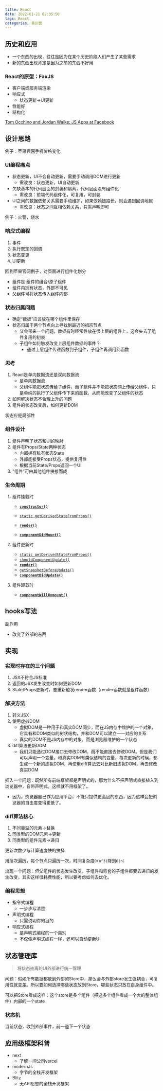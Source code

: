 ```yaml
---
title: React
date: 2022-01-21 02:35:50
tags: React
categories: 青训营
---
```


## 历史和应用

- 一个东西的出现，往往是因为在某个历史阶段人们产生了某些需求
- 新的东西出现肯定是因为之前的东西不好用

<!--more-->

### React的原型：FaxJS

- 客户端或服务端渲染
- 响应式
  - 状态更新->UI更新
- 性能好
- 结构化

[Tom Occhino and Jordan Walke: JS Apps at Facebook](https://www.youtube.com/watch?v=GW0rj4sNH2w)

## 设计思路

例子：苹果官网手机价格变化

### UI编程痛点

- 状态更新，UI不会自动更新，需要手动调用DOM进行更新
  - 需改良：状态更新，UI自动更新
- 欠缺基本的代码层面的封装和隔离，代码层面没有组件化
  - 需改良：前端代码组件化，可复用，可封装
- UI之间的数据依赖关系需要手动维护，如果依赖链路长，则会遇到回调地狱
  - 需改良：状态之间互相依赖关系，只需声明即可

例子：火警，烧水

### 响应式编程

1. 事件
2. 执行既定的回调
3. 状态变更
4. UI更新

回到苹果官网例子，对页面进行组件化划分

- 组件是 组件的组合/原子组件
- 组件内拥有状态，外部不可见
- 父组件可将状态传入组件内部

### 状态归属问题

- 确定“数据”应该放在哪个组件里保存
- 状态归属于两个节点向上寻找到最近的祖宗节点
  - 又会带来一个问题，数据有时经常性放在很上层的组件上，这会失去了组件复用的初衷
  - 子组件如何触发改变上层组件数据的事件？
    - 通过上层组件传递函数到子组件，子组件再调用此函数

### 思考

1. React是单向数据流还是双向数据流
   - 是单向数据流
   - 父组件能把状态传给子组件，而子组件并不能把状态网上传给父组件，只是单纯的执行了父组件传下来的函数，从而能改变了父组件的状态
2. 如何解决状态不合理上升的问题
3. 组件的状态改变后，如何更新DOM

状态应是局部性

### 组件设计

1. 组件声明了状态和UI的映射
2. 组件有Props/State两种状态
   - 内部拥有私有状态State
   - 外部能接受Props状态，提供复用性
   - 根据当前State/Props返回一个UI
3. “组件”可由其他组件拼接而成

### 生命周期

1. 组件挂载时

   - [**`constructor()`**](https://zh-hans.reactjs.org/docs/react-component.html#constructor)

   - [`static getDerivedStateFromProps()`](https://zh-hans.reactjs.org/docs/react-component.html#static-getderivedstatefromprops)

   - [**`render()`**](https://zh-hans.reactjs.org/docs/react-component.html#render)

   - [**`componentDidMount()`**](https://zh-hans.reactjs.org/docs/react-component.html#componentdidmount)

2. 组件更新时

   - [`static getDerivedStateFromProps()`](https://zh-hans.reactjs.org/docs/react-component.html#static-getderivedstatefromprops)
   - [`shouldComponentUpdate()`](https://zh-hans.reactjs.org/docs/react-component.html#shouldcomponentupdate)
   - [**`render()`**](https://zh-hans.reactjs.org/docs/react-component.html#render)
   - [`getSnapshotBeforeUpdate()`](https://zh-hans.reactjs.org/docs/react-component.html#getsnapshotbeforeupdate)
   - [**`componentDidUpdate()`**](https://zh-hans.reactjs.org/docs/react-component.html#componentdidupdate)

3. 组件卸载时

   - [**`componentWillUnmount()`**](https://zh-hans.reactjs.org/docs/react-component.html#componentwillunmount)

## hooks写法

副作用

- 改变了外部的东西

## 实现

### 实现时存在的三个问题

1. JSX不符合JS标准
2. 返回的JSX发生改变时如何更新DOM
3. State/Props更新时，要重新触发render函数（render函数就是组件函数）

### 解决方法

1. 转义JSX
2. 使用虚拟DOM
   - 虚拟DOM是一种用于和真实DOM同步，而在JS内存中维护的一个对象，它具有和DOM类似的树状结构，并和DOM可以建立一一对应的关系
   - 真实的DOM不是JS内存中的对象，而是浏览器维护的一个状态
3. diff算法更新DOM
   - 我们只能通过DOM接口去修改DOM，而不能直接去修改DOM。但是我们可以声明一个变量，和真实DOM有类似结构的变量，每次更新的时候，都生成一个新的虚拟DOM，再使用diff算法去对比新旧虚拟DOM，再去修改真实DOM

插入一个问题：既然所有前端框架都是声明式的，那为什么不把声明式直接植入到浏览器中，自带声明式，这样就不用框架了。

- 因为，浏览器自己作为应用平台，不能只提供更高层的东西，因为这样会把浏览器的自由度变得更低了。

### diff算法核心

1. 不同类型的元素->替换
2. 同类型的DOM元素->更新
3. 同类型的组件元素->递归

更新次数少与计算速度快的抉择

用层次遍历，每个节点只遍历一次，时间复杂度`O(n^3)`降到`O(n)`

出现一个问题：但父组件的状态发生改变，子组件和嵌套的子组件都要去递归的发生改变，其实这样很耗费性能，所以要考虑如何去优化。

### 编程思想

- 指令式编程
  - 一步步写清楚
- 声明式编程
  - 只需说明你的目的
- 响应式编程
  - 是声明式编程的一个类别
  - 不仅像声明式编程一样，还可以自动更新UI

## 状态管理库

> 将状态抽离的UI外部进行统一管理

问题：假如所有数据都放到外部的Store中，那么会与外部store发生强耦合，可复用性就变差。所以要如何选择哪些状态放到Store，哪些状态只放在自身组件中。

可以把Store看成这样：这个store是多个组件（把这多个组件看成一个大的整体组件）内部的一个state

### 状态机

当前状态，收到外部事件，前一道下一个状态

## 应用级框架科普

- next
  - 了解一间公司vercel
- modernJs
  - 字节的全栈开发框架
- Blitz
  - 无API思想的全栈开发框架

